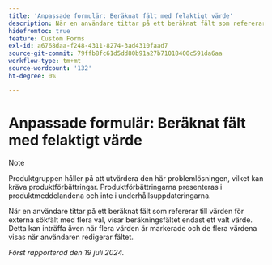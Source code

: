 ```yaml
---
title: 'Anpassade formulär: Beräknat fält med felaktigt värde'
description: När en användare tittar på ett beräknat fält som refererar till värden för externa sökfält med flera val, visar beräkningsfältet endast ett valt värde. Detta kan inträffa även när flera värden är markerade och de flera värdena visas när användaren redigerar fältet.
hidefromtoc: true
feature: Custom Forms
exl-id: a6768daa-f248-4311-8274-3ad4310faad7
source-git-commit: 79ffb8fc61d5dd80b91a27b71018400c591da6aa
workflow-type: tm+mt
source-wordcount: '132'
ht-degree: 0%

---
```


# Anpassade formulär: Beräknat fält med felaktigt värde

>[!NOTE]
>
>Produktgruppen håller på att utvärdera den här problemlösningen, vilket kan kräva produktförbättringar. Produktförbättringarna presenteras i produktmeddelandena och inte i underhållsuppdateringarna.

När en användare tittar på ett beräknat fält som refererar till värden för externa sökfält med flera val, visar beräkningsfältet endast ett valt värde. Detta kan inträffa även när flera värden är markerade och de flera värdena visas när användaren redigerar fältet.

_Först rapporterad den 19 juli 2024._
